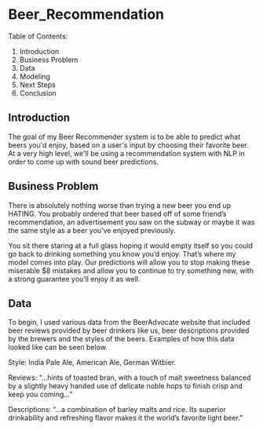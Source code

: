 # Beer_Recommendation

Table of Contents:
1. Introduction
2. Business Problem
3. Data
4. Modeling
5. Next Steps
6. Conclusion


## Introduction

The goal of my Beer Recommender system is to be able to predict what beers you'd enjoy, based on a user's input by choosing their favorite beer. At a very high level, we'll be using a recommendation system with NLP in order to come up with sound beer predictions.

## Business Problem

There is absolutely nothing worse than trying a new beer you end up HATING. You probably ordered that beer based off of some friend’s recommendation, an advertisement you saw on the subway or maybe it was the same style as a beer you’ve enjoyed previously. 

You sit there staring at a full glass hoping it would empty itself so you could go back to drinking something you know you’d enjoy. That’s where my model comes into play. Our predictions will allow you to stop making these miserable $8 mistakes and allow you to continue to try something new, with a strong guarantee you’ll enjoy it as well. 

## Data

To begin, I used various data from the BeerAdvocate website that included beer reviews provided by beer drinkers like us,  beer descriptions provided by the brewers and the styles of the beers. Examples of how this data looked like can be seen below.

Style: India Pale Ale, American Ale, German Witbier.

Reviews: “…hints of toasted bran, with a touch of malt sweetness balanced by a slightly heavy handed use of delicate noble hops to finish crisp and keep you coming…”

Descriptions: “...a combination of barley malts and rice. Its superior drinkability and refreshing flavor makes it the world’s favorite light beer.”




